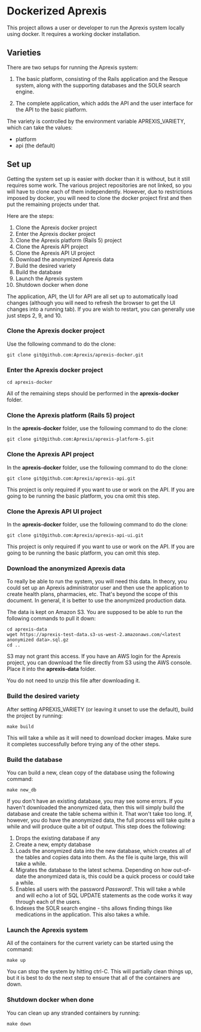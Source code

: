 # Dockerized Aprexis

This project allows a user or developer to run the Aprexis system locally using docker. It requires a working docker installation.

## Varieties

There are two setups for running the Aprexis system:

1. The basic platform, consisting of the Rails application and the Resque system, along with the supporting databases and the SOLR search engine.

2. The complete application, which adds the API and the user interface for the API to the basic platform.

The variety is controlled by the environment variable APREXIS_VARIETY, which can take the values:

- platform
- api (the default)

## Set up

Getting the system set up is easier with docker than it is without, but it still requires some work. The various project repositories are not linked, so you will have to clone each of them independently. However, due to restrictions imposed by docker, you will need to clone the docker project first and then put the remaining projects under that.

Here are the steps:

1. Clone the Aprexis docker project
2. Enter the Aprexis docker project
3. Clone the Aprexis platform (Rails 5) project
4. Clone the Aprexis API project
5. Clone the Aprexis API UI project
6. Download the anonymized Aprexis data
7. Build the desired variety
8. Build the database
9. Launch the Aprexis system
10. Shutdown docker when done

The application, API, the UI for API are all set up to automatically load changes (although you will need to refresh the browser to get the UI changes into a running tab). If you are wish to restart, you can generally use just steps 2, 9, and 10.

### Clone the Aprexis docker project

Use the following command to do the clone:

`git clone git@github.com:Aprexis/aprexis-docker.git`

### Enter the Aprexis docker project

`cd aprexis-docker`

All of the remaining steps should be performed in the **aprexis-docker** folder.

### Clone the Aprexis platform (Rails 5) project

In the **aprexis-docker** folder, use the following command to do the clone:

`git clone git@github.com:Aprexis/aprexis-platform-5.git`

### Clone the Aprexis API project

In the **aprexis-docker** folder, use the following command to do the clone:

`git clone git@github.com:Aprexis/aprexis-api.git`

This project is only required if you want to use or work on the API. If you are going to be running the basic platform, you cna omit this step.

### Clone the Aprexis API UI project

In the **aprexis-docker** folder, use the following command to do the clone:

`git clone git@github.com:Aprexis/aprexis-api-ui.git`

This project is only required if you want to use or work on the API. If you are going to be running the basic platform, you can omit this step.

### Download the anonymized Aprexis data

To really be able to run the system, you will need this data. In theory, you could set up an Aprexis administrator user and then use the application to create health plans, pharmacies, etc. That's beyond the scope of this document. In general, it is better to use the anonymized production data.

The data is kept on Amazon S3. You are supposed to be able to run the following commands to pull it down:

```
cd aprexis-data
wget https://aprexis-test-data.s3-us-west-2.amazonaws.com/<latest anonymized data>.sql.gz
cd ..
```

S3 may not grant this access. If you have an AWS login for the Aprexis project, you can download the file directly from S3 using the AWS console. Place it into the **aprexis-data** folder.

You do not need to unzip this file after downloading it.

### Build the desired variety

After setting APREXIS_VARIETY (or leaving it unset to use the default), build the project by running:

`make build`

This will take a while as it will need to download docker images. Make sure it completes successfully before trying any of the other steps.

### Build the database

You can build a new, clean copy of the database using the following command:

`make new_db`

If you don't have an existing database, you may see some errors. If you haven't downloaded the anonymized data, then this will simply build the database and create the table schema within it. That won't take too long. If, however, you do have the anonymized data, the full process will take quite a while and will produce quite a bit of output. This step does the following:

1. Drops the existing database if any
2. Create a new, empty database
3. Loads the anonymized data into the new database, which creates all of the tables and copies data into them. As the file is quite large, this will take a while.
4. Migrates the database to the latest schema. Depending on how out-of-date the anonymized data is, this could be a quick process or could take a while.
5. Enables all users with the password *Password!*. This will take a while and will echo a lot of SQL UPDATE statements as the code works it way through each of the users.
6. Indexes the SOLR search engine - tihs allows finding things like medications in the application. This also takes a while.

### Launch the Aprexis system

All of the containers for the current variety can be started using the command:

`make up`

You can stop the system by hitting ctrl-C. This will partially clean things up, but it is best to do the next step to ensure that all of the containers are down.

### Shutdown docker when done

You can clean up any stranded containers by running:

`make down`
